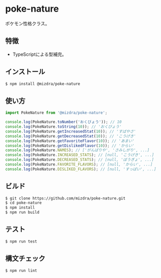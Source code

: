 # poke-nature
ポケモン性格クラス。

## 特徴
- TypeScriptによる型補完。

## インストール
```bash
$ npm install @mizdra/poke-nature
```

## 使い方
```js
import PokeNature from '@mizdra/poke-nature';

console.log(PokeNature.toNumber('おくびょう')); // 10
console.log(PokeNature.toString(10)); // 'おくびょう'
console.log(PokeNature.getIncreasedStat(10)); // 'すばやさ'
console.log(PokeNature.getDecreasedStat(10)); // 'こうげき'
console.log(PokeNature.getFavoriteFlavor(10)); // 'あまい'
console.log(PokeNature.getDislikedFlavor(10)); // 'からい'
console.log(PokeNature.NAMES); // ['がんばりや', 'さみしがり', ...]
console.log(PokeNature.INCREASED_STATS); // [null, 'こうげき', ...]
console.log(PokeNature.DECREASED_STATS); // [null, 'ぼうぎょ', ...]
console.log(PokeNature.FAVORITE_FLAVORS); // [null, 'からい', ...]
console.log(PokeNature.DISLIKED_FLAVORS); // [null, 'すっぱい', ...]

```

## ビルド
```bash
$ git clone https://github.com/mizdra/poke-nature.git
$ cd poke-nature
$ npm install
$ npm run build
```

## テスト
```bash
$ npm run test
```

## 構文チェック
```bash
$ npm run lint
```